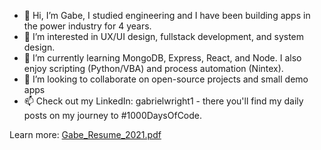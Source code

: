 - 👋 Hi, I’m Gabe, I studied engineering and I have been building apps in the power industry for 4 years.
- 👀 I’m interested in UX/UI design, fullstack development, and system design. 
- 🌱 I’m currently learning MongoDB, Express, React, and Node. I also enjoy scripting (Python/VBA) and process automation (Nintex).
- 💞️ I’m looking to collaborate on open-source projects and small demo apps
- 📫 Check out my LinkedIn: gabrielwright1 - there you'll find my daily posts on my journey to #1000DaysOfCode.

Learn more: [Gabe_Resume_2021.pdf](https://github.com/gabrielwright1/gabrielwright1/files/6795477/Gabe_Resume_2021.pdf)

<!---
gabrielwright1/gabrielwright1 is a ✨ special ✨ repository because its `README.md` (this file) appears on your GitHub profile.
You can click the Preview link to take a look at your changes.
--->
